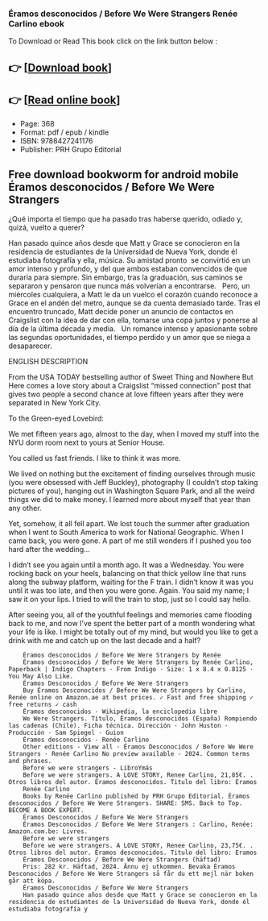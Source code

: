 ### Éramos desconocidos / Before We Were Strangers Renée Carlino ebook

To Download or Read This book click on the link button below :

## 👉  [**[Download book](http://get-pdfs.com/download.php?group=book&from=github.com&id=719985&lnk=1064 "Download book")**]

## 👉  [**[Read online book](http://get-pdfs.com/download.php?group=book&from=github.com&id=719985&lnk=1064 "Read online book")**]


* Page: 368
* Format: pdf / epub / kindle
* ISBN: 9788427241176
* Publisher: PRH Grupo Editorial



## Free download bookworm for android mobile Éramos desconocidos / Before We Were Strangers



¿Qué importa el tiempo que ha pasado tras haberse querido, odiado y, quizá, vuelto a querer?
 
 Han pasado quince años desde que Matt y Grace se conocieron en la residencia de estudiantes de la Universidad de Nueva York, donde él estudiaba fotografía y ella, música. Su amistad pronto  se convirtió en un amor intenso y profundo, y del que ambos estaban convencidos de que duraría para siempre. Sin embargo, tras la graduación, sus caminos se separaron y pensaron que nunca más volverían a encontrarse.
  
 Pero, un miércoles cualquiera, a Matt le da un vuelco el corazón cuando reconoce a Grace en el andén del metro, aunque se da cuenta demasiado tarde. Tras el encuentro truncado, Matt decide poner un anuncio de contactos en Craigslist con la idea de dar con ella, tomarse una copa juntos y ponerse al día de la última década y media.
  
 Un romance intenso y apasionante sobre las segundas oportunidades, el tiempo perdido y un amor que se niega a desaparecer.
 
 ENGLISH DESCRIPTION
 
 From the USA TODAY bestselling author of Sweet Thing and Nowhere But Here comes a love story about a Craigslist “missed connection” post that gives two people a second chance at love fifteen years after they were separated in New York City.
 
 To the Green-eyed Lovebird:
 
 We met fifteen years ago, almost to the day, when I moved my stuff into the NYU dorm room next to yours at Senior House.
 
 You called us fast friends. I like to think it was more.
 
 We lived on nothing but the excitement of finding ourselves through music (you were obsessed with Jeff Buckley), photography (I couldn’t stop taking pictures of you), hanging out in Washington Square Park, and all the weird things we did to make money. I learned more about myself that year than any other.
 
 Yet, somehow, it all fell apart. We lost touch the summer after graduation when I went to South America to work for National Geographic. When I came back, you were gone. A part of me still wonders if I pushed you too hard after the wedding…
 
 I didn’t see you again until a month ago. It was a Wednesday. You were rocking back on your heels, balancing on that thick yellow line that runs along the subway platform, waiting for the F train. I didn’t know it was you until it was too late, and then you were gone. Again. You said my name; I saw it on your lips. I tried to will the train to stop, just so I could say hello.
 
 After seeing you, all of the youthful feelings and memories came flooding back to me, and now I’ve spent the better part of a month wondering what your life is like. I might be totally out of my mind, but would you like to get a drink with me and catch up on the last decade and a half?


        Éramos desconocidos / Before We Were Strangers by Renée
        Éramos desconocidos / Before We Were Strangers by Renée Carlino, Paperback | Indigo Chapters · From Indigo · Size: 1 x 8.4 x 0.8125 · You May Also Like.
        Éramos Desconocidos / Before We Were Strangers
        Buy Éramos Desconocidos / Before We Were Strangers by Carlino, Renée online on Amazon.ae at best prices. ✓ Fast and free shipping ✓ free returns ✓ cash 
        Éramos desconocidos - Wikipedia, la enciclopedia libre
        We Were Strangers. Título, Éramos desconocidos (España) Rompiendo las cadenas (Chile). Ficha técnica. Dirección · John Huston · Producción · Sam Spiegel · Guion 
        Éramos desconocidos - Renée Carlino
        Other editions - View all · Éramos Desconocidos / Before We Were Strangers · Renée Carlino No preview available - 2024. Common terms and phrases.
        Before we were strangers - LibroYmás
        Before we were strangers. A LOVE STORY, Renee Carlino, 21,85€. . Otros libros del autor. Eramos desconocidos. Titulo del libro: Eramos 
        Renée Carlino
        Books by Renée Carlino published by PRH Grupo Editorial. Éramos desconocidos / Before We Were Strangers. SHARE: SMS. Back to Top. BECOME A BOOK EXPERT.
        Éramos Desconocidos / Before We Were Strangers
        Éramos Desconocidos / Before We Were Strangers : Carlino, Renée: Amazon.com.be: Livres.
        Before we were strangers
        Before we were strangers. A LOVE STORY, Renee Carlino, 23,75€. . Otros libros del autor. Eramos desconocidos. Titulo del libro: Eramos 
        Éramos Desconocidos / Before We Were Strangers (häftad)
        Pris: 282 kr. Häftad, 2024. Ännu ej utkommen. Bevaka Éramos Desconocidos / Before We Were Strangers så får du ett mejl när boken går att köpa.
        Éramos Desconocidos / Before We Were Strangers
        Han pasado quince años desde que Matt y Grace se conocieron en la residencia de estudiantes de la Universidad de Nueva York, donde él estudiaba fotografía y 
    




